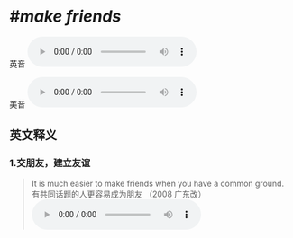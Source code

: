 # ***\#make friends*** 
英音
<audio src="./media/make friends1.aac" controls="controls"></audio>

美音
<audio src="./media/make friends2.aac" controls="controls"></audio>



  

英文释义
---
### 1.**交朋友，建立友谊**  

 > It is much easier to make friends when you have a common ground.  
 > 有共同话题的人更容易成为朋友  （2008 广东改）  
<audio src="./media/ground-2.aac" controls="controls"></audio>


